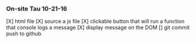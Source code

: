 ### On-site Tau 10-21-16

[X] html file
[X] source a js file
[X] clickable button that will run a function that console logs a message
[X]  display message on the DOM 
[] git commit push to github
